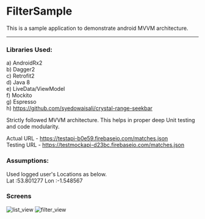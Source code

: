 # FilterSample
This is a sample application to demonstrate android MVVM architecture.

---
### Libraries Used:
a) AndroidRx2</br> 
b) Dagger2</br>
c) Retrofit2</br>
d) Java 8</br>
e) LiveData/ViewModel</br>
f) Mockito</br>
g) Espresso</br>
h) https://github.com/syedowaisali/crystal-range-seekbar</br>

Strictly followed MVVM architecture. This helps in proper deep Unit testing and code modularity.</br>

Actual URL -  https://testapi-b0e59.firebaseio.com/matches.json</br>
Testing URL -  https://testmockapi-d23bc.firebaseio.com/matches.json</br>

### Assumptions:
Used logged user's Locations as below.</br>
Lat :53.801277
Lon :-1.548567

### Screens
![list_view](https://user-images.githubusercontent.com/5441853/61299244-4b6fb300-a812-11e9-8bc7-83cca21815a0.png)
![filter_view](https://user-images.githubusercontent.com/5441853/61299249-4d397680-a812-11e9-81ae-d4d6a2ce3098.png)
